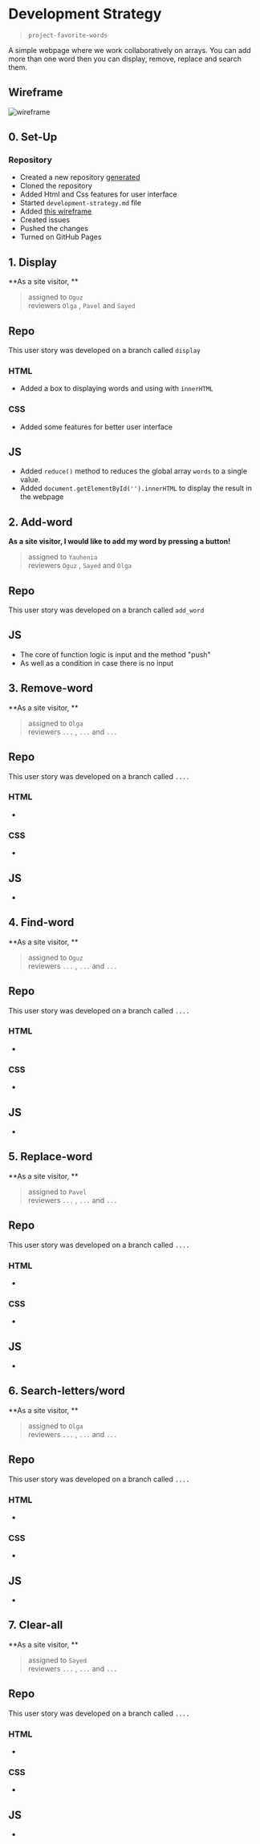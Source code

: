 # Development Strategy

> `project-favorite-words`

A simple webpage where we work collaboratively on arrays. You can add more than one word then you can display, remove, replace and search them.

## Wireframe

![wireframe](.\images\wireframe.png)

## 0. Set-Up

### Repository

- Created a new repository [generated](https://github.com/HackYourFutureBelgium/favorite-words)
- Cloned the repository
- Added Html and Css features for user interface
- Started `development-strategy.md` file
- Added [this wireframe](.\images\wireframe.png)
- Created issues
- Pushed the changes
- Turned on GitHub Pages

## 1. Display

**As a site visitor, **

> assigned to `Oguz`  
> reviewers `Olga` , `Pavel` and `Sayed`

## Repo

This user story was developed on a branch called `display`

### HTML

- Added a box to displaying words and using with `innerHTML`

### CSS

- Added some features for better user interface

## JS

- Added `reduce()` method to reduces the global array `words` to a single value.   
- Added `document.getElementById('').innerHTML` to display the result in the webpage

## 2. Add-word

**As a site visitor, I would like to add my word by pressing a button!**

> assigned to `Yauhenia`  
> reviewers `Oguz` , `Sayed` and `Olga`

## Repo

This user story was developed on a branch called `add_word`

## JS

- The core of function logic is input and the method "push"
- As well as a condition in case there is no input

## 3. Remove-word

**As a site visitor, **

> assigned to `Olga`  
> reviewers `...` , `...` and `...`

## Repo

This user story was developed on a branch called `....`

### HTML

-

### CSS

-

## JS

-

## 4. Find-word

**As a site visitor, **

> assigned to `Oguz`  
> reviewers `...` , `...` and `...`

## Repo

This user story was developed on a branch called `....`

### HTML

-

### CSS

-

## JS

-

## 5. Replace-word

**As a site visitor, **

> assigned to `Pavel`  
> reviewers `...` , `...` and `...`

## Repo

This user story was developed on a branch called `....`

### HTML

-

### CSS

-

## JS

-

## 6. Search-letters/word

**As a site visitor, **

> assigned to `Olga`  
> reviewers `...` , `...` and `...`

## Repo

This user story was developed on a branch called `....`

### HTML

-

### CSS

-

## JS

-

## 7. Clear-all

**As a site visitor, **

> assigned to `Sayed`  
> reviewers `...` , `...` and `...`

## Repo

This user story was developed on a branch called `....`

### HTML

-

### CSS

-

## JS

-
